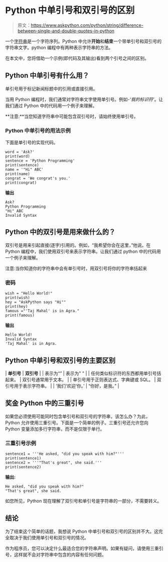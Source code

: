 # Python 中单引号和双引号的区别

> 原文：<https://www.askpython.com/python/string/difference-between-single-and-double-quotes-in-python>

一个[字符串](https://www.askpython.com/python/string/strings-in-python)是一个字符序列。Python 中允许**开始**和**结束**一个带单引号和双引号的字符串文字。python 编程中有两种表示字符串的方法。

在本文中，您将借助一个示例(即代码及其输出)看到两个引号之间的区别。

## Python 中单引号有什么用？

单引号用于标记新闻标题中的引用或直接引用。

当用 Python 编程时，我们通常对字符串文字使用单引号。例如-*‘我的标识符’*。让我们通过 Python 中的代码用一个例子来理解。

**注意:**当您知道字符串中可能包含双引号时，请始终使用单引号。

### Python 中单引号的用法示例

下面是单引号的实现代码。

```
word = 'Ask?'
print(word)
sentence = 'Python Programming'
print(sentence)
name = '"Hi" ABC'
print(name)
congrat = 'We congrat's you.'
print(congrat)

```

**输出**

```
Ask?
Python Programming
"Hi" ABC
Invalid Syntax

```

## Python 中的双引号是用来做什么的？

双引号是用来引起直接(逐字)引用的。例如，“我希望你会在这里，”他说。在 Python 编程中，我们使用双引号来表示字符串。让我们通过 python 中的代码用一个例子来理解。

注意:当你知道你的字符串中会有单引号时，用双引号将你的字符串括起来

### 密码

```
wish = "Hello World!"
print(wish)
hey = "AskPython says "Hi""
print(hey)
famous ="'Taj Mahal' is in Agra."
print(famous)

```

**输出**

```
Hello World!
Invalid Syntax
'Taj Mahal' is in Agra.

```

## Python 中单引号和双引号的主要区别

| **单引号** | **双引号** |
| 表示为“” | 表示为" " |
| 任何类似标识符的东西都用单引号括起来。 | 双引号通常用于文本。 |
| 单引号用于正则表达式、字典键或 SQL。 | 双引号用于表示字符串。 |
| ‘我们‘欢迎’你。’ | “你好，是我。” |

## 奖金 Python 中的三重引号

如果您必须使用可能同时包含单引号和双引号的字符串，该怎么办？为此，Python 允许使用三重引号。下面是一个简单的例子。三重引号还允许您向 Python 变量添加多行字符串，而不是仅限于单行。

### 三重引号示例

```
sentence1 = '''He asked, "did you speak with him?"'''
print(sentence1)
sentence2 = '''"That's great", she said.'''
print(sentence2)

```

**输出:**

```
He asked, "did you speak with him?"
"That's great", she said.

```

如您所见，Python 现在理解了双引号和单引号是字符串的一部分，不需要转义。

## 结论

为了结束这个简单的话题，我想说 Python 中单引号和双引号的区别并不大。这完全取决于我们使用单引号和双引号的情况。

作为程序员，您可以决定什么最适合您的字符串声明。如果有疑问，请使用三重引号，这样就不会对字符串中包含的内容有任何问题。